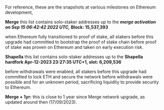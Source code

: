 For reference, these are the snapshots at various milestones on Ethereum development, 

**Merge** this list contains solo-staker addresses up to the **_merge activation on Sep 15 06:42:42 2022 UTC,_ Block: 15,537,393**

when Ethereum fully transitioned to proof of stake, all stakers before this upgrade had committed to bootstrap the proof of stake chain before proof of stake was proven on Ethereum and taken on early execution risk.

**Shapella** this list contains solo-staker addresses up to the **Shapella hardfork Apr-12-2023 23:27:35 UTC+1, slot: 6,209,536**

before withdrawals were enabled, all stakers before this upgrade had committed to lock ETH and secure the network before withdrawals were possible and for an unknown period, sacrificing liquidity to provide security to Ethereum.

**Merge + 1yr:** this is close to 1 year since Merge network upgrade, as updated around then (17/09/2023).
